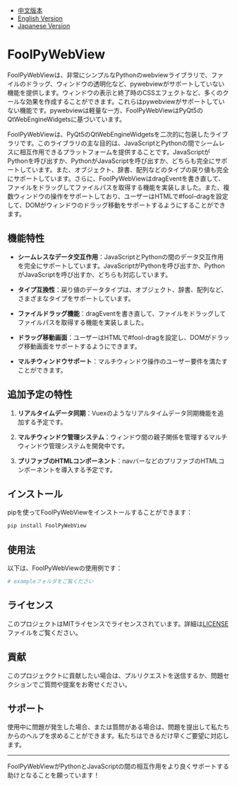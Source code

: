 - [中文版本](README.md)
- [English Version](README_EN.md)
- [Japanese Version](README_JP.md)

# FoolPyWebView

FoolPyWebViewは、非常にシンプルなPythonのwebviewライブラリで、ファイルのドラッグ、ウィンドウの透明化など、pywebviewがサポートしていない機能を提供します。ウィンドウの表示と終了時のCSSエフェクトなど、多くのクールな効果を作成することができます。これらはpywebviewがサポートしていない機能です。pywebviewは軽量な一方、FoolPyWebViewはPyQt5のQtWebEngineWidgetsに基づいています。

FoolPyWebViewは、PyQt5のQtWebEngineWidgetsを二次的に包装したライブラリです。このライブラリの主な目的は、JavaScriptとPythonの間でシームレスに相互作用できるプラットフォームを提供することです。JavaScriptがPythonを呼び出すか、PythonがJavaScriptを呼び出すか、どちらも完全にサポートしています。また、オブジェクト、辞書、配列などのタイプの戻り値も完全にサポートしています。さらに、FoolPyWebViewはdragEventを書き直して、ファイルをドラッグしてファイルパスを取得する機能を実装しました。また、複数ウィンドウの操作をサポートしており、ユーザーはHTMLで#fool-dragを設定して、DOMがウィンドウのドラッグ移動をサポートするようにすることができます。

## 機能特性

- **シームレスなデータ交互作用**：JavaScriptとPythonの間のデータ交互作用を完全にサポートしています。JavaScriptがPythonを呼び出すか、PythonがJavaScriptを呼び出すか、どちらも対応しています。

- **タイプ互換性**：戻り値のデータタイプは、オブジェクト、辞書、配列など、さまざまなタイプをサポートしています。

- **ファイルドラッグ機能**：dragEventを書き直して、ファイルをドラッグしてファイルパスを取得する機能を実装しました。

- **ドラッグ移動画面**：ユーザーはHTMLで#fool-dragを設定し、DOMがドラッグ移動画面をサポートするようにできます。

- **マルチウィンドウサポート**：マルチウィンドウ操作のユーザー要件を満たすことができます。

## 追加予定の特性

1. **リアルタイムデータ同期**：Vuexのようなリアルタイムデータ同期機能を追加する予定です。

2. **マルチウィンドウ管理システム**：ウィンドウ間の親子関係を管理するマルチウィンドウ管理システムを開発中です。

3. **プリファブのHTMLコンポーネント**：navバーなどのプリファブのHTMLコンポーネントを導入する予定です。

## インストール

pipを使ってFoolPyWebViewをインストールすることができます：

```bash
pip install FoolPyWebView
```

## 使用法

以下は、FoolPyWebViewの使用例です：

```python
# exampleフォルダをご覧ください
```

## ライセンス

このプロジェクトはMITライセンスでライセンスされています。詳細は[LICENSE](LICENSE)ファイルをご覧ください。

## 貢献

このプロジェククトに貢献したい場合は、プルリクエストを送信するか、問題セクションでご質問や提案をお寄せください。

## サポート

使用中に問題が発生した場合、または質問がある場合は、問題を提出して私たちからのヘルプを求めることができます。私たちはできるだけ早くご要望に対応します。

---

FoolPyWebViewがPythonとJavaScriptの間の相互作用をより良くサポートする助けとなることを願っています！